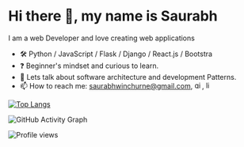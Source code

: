 # Hi there 👋, my name is Saurabh

I am a web Developer and love creating web applications

- 🛠️ Python / JavaScript / Flask / Django / React.js / Bootstra
- ❓ Beginner's mindset and curious to learn.
- 💬 Lets talk about software architecture and development Patterns.
- 📫 How to reach me: saurabhwinchurne@gmail.com,
  [<img src='https://cdn.jsdelivr.net/npm/simple-icons@3.0.1/icons/github.svg' alt='github' height='15'>](https://github.com/saurabhwinchurne), [<img src='https://cdn.jsdelivr.net/npm/simple-icons@3.0.1/icons/linkedin.svg' alt='linkedin' height='15'>](https://www.linkedin.com/in/https://www.linkedin.com/in/saurabh-winchurne-a91008167//)

[![Top Langs](https://github-readme-stats.vercel.app/api/top-langs/?username=saurabhwinchurne)](https://github.com/anuraghazra/github-readme-stats)

![GitHub Activity Graph](https://activity-graph.herokuapp.com/graph?username=saurabhwinchurne)

![Profile views](https://gpvc.arturio.dev/saurabhwinchurne)


<!---
saurabhwinchurne/saurabhwinchurne is a ✨ special ✨ repository because its `README.md` (this file) appears on your GitHub profile.
You can click the Preview link to take a look at your changes.
--->
